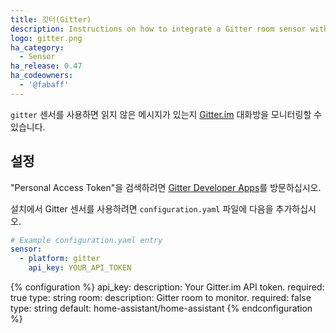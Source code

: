 ```yaml
---
title: 깃터(Gitter)
description: Instructions on how to integrate a Gitter room sensor with Home Assistant
logo: gitter.png
ha_category:
  - Sensor
ha_release: 0.47
ha_codeowners:
  - '@fabaff'
---
```


`gitter` 센서를 사용하면 읽지 않은 메시지가 있는지 [Gitter.im](https://gitter.im) 대화방을 모니터링할 수 있습니다.

## 설정

"Personal Access Token"을 검색하려면 [Gitter Developer Apps](https://developer.gitter.im/apps)를 방문하십시오.

설치에서 Gitter 센서를 사용하려면 `configuration.yaml` 파일에 다음을 추가하십시오.

```yaml
# Example configuration.yaml entry
sensor:
  - platform: gitter
    api_key: YOUR_API_TOKEN
```

{% configuration %}
api_key:
  description: Your Gitter.im API token.
  required: true
  type: string
room:
  description: Gitter room to monitor.
  required: false
  type: string
  default: home-assistant/home-assistant
{% endconfiguration %}
